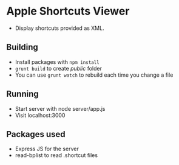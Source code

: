 # Apple Shortcuts Viewer

* Display shortcuts provided as XML.

## Building

* Install packages with `npm install`
* `grunt build` to create *public* folder
* You can use `grunt watch` to rebuild each time you change a file

## Running

* Start server with node server/app.js
* Visit localhost:3000

## Packages used

* Express JS for the server
* read-bplist to read .shortcut files

